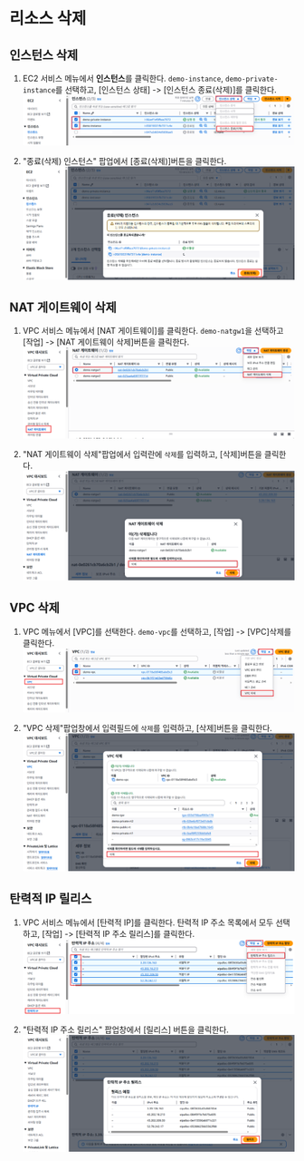 # 리소스 삭제

## 인스턴스 삭제
1. EC2 서비스 메뉴에서 **인스턴스**를 클릭한다. `demo-instance`, `demo-private-instance`를 선택하고, [인스턴스 상태] -> [인스턴스 종료(삭제)]를 클릭한다.
   ![인스턴스 삭제](../../images/4/29-1.png)

2. "종료(삭제) 인스턴스" 팝업에서 [종료(삭제)]버튼을 클릭한다.
   ![인스턴스 삭제](../../images/4/29-2.png)

## NAT 게이트웨이 삭제
1. VPC 서비스 메뉴에서 [NAT 게이트웨이]를 클릭한다.  `demo-natgw1`을 선택하고 [작업] -> [NAT 게이트웨이 삭제]버튼을 클릭한다.
   ![NAT 게이트웨이](../../images/4/29-3.png)

2. "NAT 게이트웨이 삭제"팝업에서 입력란에 `삭제`를 입력하고, [삭제]버튼을 클릭한다.
   ![NAT 게이트웨이](../../images/4/29-4.png)

## VPC 삭제
1. VPC 메뉴에서 [VPC]를 선택한다. `demo-vpc`를 선택하고, [작업] -> [VPC]삭제를 클릭한다.
   ![VPC 삭제](../../images/4/29-5.png)

2. "VPC 삭제"팝업창에서 입력필드에 `삭제`를 입력하고, [삭제]버튼을 클릭한다.
   ![VPC 삭제](../../images/4/29-6.png)

## 탄력적 IP 릴리스
1. VPC 서비스 메뉴에서 [탄력적 IP]를 클릭한다. 탄력적 IP 주소 목록에서 모두 선택하고, [작업] -> [탄력적 IP 주소 릴리스]를 클릭한다.
   ![탄력적 IP 주소 릴리스](../../images/4/29-7.png)

2. "탄력적 IP 주소 릴리스" 팝업창에서 [릴리스] 버튼을 클릭한다.
   ![탄력적 IP 주소 릴리스](../../images/4/29-8.png)